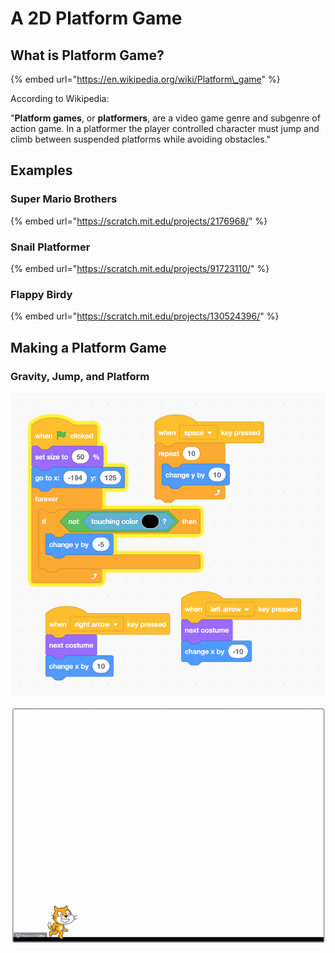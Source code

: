 # A 2D Platform Game

## What is Platform Game?

{% embed url="https://en.wikipedia.org/wiki/Platform\_game" %}

According to Wikipedia: 

"**Platform games**, or **platformers**, are a video game genre and subgenre of action game. In a platformer the player controlled character must jump and climb between suspended platforms while avoiding obstacles."

## Examples

### Super Mario Brothers

{% embed url="https://scratch.mit.edu/projects/2176968/" %}

### Snail Platformer 

{% embed url="https://scratch.mit.edu/projects/91723110/" %}

### Flappy Birdy

{% embed url="https://scratch.mit.edu/projects/130524396/" %}

## Making a Platform Game

### Gravity, Jump, and Platform

![](../../../.gitbook/assets/screenshot-2019-11-09-21.26.41.png)

![](../../../.gitbook/assets/2019-11-09-20.50.19.gif)

